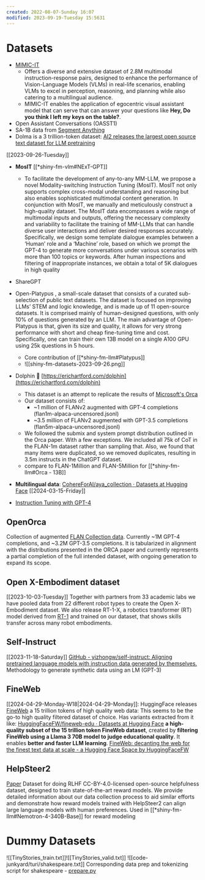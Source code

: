 ```yaml
---
created: 2022-08-07-Sunday 16:07
modified: 2023-09-19-Tuesday 15:5631
---
```


# Datasets
- [MIMIC-IT](https://github.com/Luodian/Otter/blob/main/mimic-it/README.md)
	- Offers a diverse and extensive dataset of 2.8M multimodal instruction-response pairs, designed to enhance the performance of Vision-Language Models (VLMs) in real-life scenarios, enabling VLMs to excel in perception, reasoning, and planning while also catering to a multilingual audience.
	- MIMIC-IT enables the application of egocentric visual assistant model that can serve that can answer your questions like **Hey, Do you think I left my keys on the table?**.
- Open Assistant Conversations (OASST1)
- SA-1B data from [Segment Anything](https://github.com/facebookresearch/segment-anything) 
- Dolma is a 3 trillion-token dataset: [AI2 releases the largest open source text dataset for LLM pretraining](https://alphasignal.us18.list-manage.com/track/click?u=ff56eecaa32b24c3f057760a9&id=aacda97072&e=3f3a663a11)

[[2023-09-26-Tuesday]]
- **MosIT** [[*shiny-fm-vlm#NExT-GPT]]
	- To facilitate the development of any-to-any MM-LLM, we propose a novel Modality-switching Instruction Tuning (MosIT). MosIT not only supports complex cross-modal understanding and reasoning but also enables sophisticated multimodal content generation. In conjunction with MosIT, we manually and meticulously construct a high-quality dataset. The MosIT data encompasses a wide range of multimodal inputs and outputs, offering the necessary complexity and variability to facilitate the training of MM-LLMs that can handle diverse user interactions and deliver desired responses accurately. Specifically, we design some template dialogue examples between a ‘Human’ role and a ‘Machine’ role, based on which we prompt the GPT-4 to generate more conversations under various scenarios with more than 100 topics or keywords. After human inspections and filtering of inappropriate instances, we obtain a total of 5K dialogues in high quality
- ShareGPT
- Open-Platypus , a small-scale dataset that consists of a curated sub-selection of public text datasets. The dataset is focused on improving LLMs’ STEM and logic knowledge, and is made up of 11 open-source datasets. It is comprised mainly of human-designed questions, with only 10% of questions generated by an LLM. The main advantage of Open-Platypus is that, given its size and quality, it allows for very strong performance with short and cheap fine-tuning time and cost. Specifically, one can train their own 13B model on a single A100 GPU using 25k questions in 5 hours.
	- Core contribution of [[*shiny-fm-llm#Platypus]]
	- ![[shiny-fm-datasets-2023-09-26.png]]
- Dolphin 🐬 [https://erichartford.com/dolphin](https://erichartford.com/dolphin)
	- This dataset is an attempt to replicate the results of [Microsoft's Orca](https://www.microsoft.com/en-us/research/publication/orca-progressive-learning-from-complex-explanation-traces-of-gpt-4/)
	- Our dataset consists of:
		- ~1 million of FLANv2 augmented with GPT-4 completions (flan1m-alpaca-uncensored.jsonl)
		- ~3.5 million of FLANv2 augmented with GPT-3.5 completions (flan5m-alpaca-uncensored.jsonl)
	- We followed the submix and system prompt distribution outlined in the Orca paper. With a few exceptions. We included all 75k of CoT in the FLAN-1m dataset rather than sampling that. Also, we found that many items were duplicated, so we removed duplicates, resulting in 3.5m instructs in the ChatGPT dataset.
	- compare to FLAN-1Million and FLAN-5Million for [[*shiny-fm-llm#Orca - 13B]]

- **Multilingual data**: [CohereForAI/aya\_collection · Datasets at Hugging Face](https://huggingface.co/datasets/CohereForAI/aya_collection)
[[2024-03-15-Friday]]
- [Instruction Tuning with GPT-4](https://instruction-tuning-with-gpt-4.github.io/)

## OpenOrca
Collection of augmented [FLAN Collection data](https://arxiv.org/abs/2301.13688). Currently ~1M GPT-4 completions, and ~3.2M GPT-3.5 completions. It is tabularized in alignment with the distributions presented in the ORCA paper and currently represents a partial completion of the full intended dataset, with ongoing generation to expand its scope.

## Open X-Embodiment dataset
[[2023-10-03-Tuesday]]
Together with partners from 33 academic labs we have pooled data from 22 different robot types to create the Open X-Embodiment dataset. We also release RT-1-X, a robotics transformer (RT) model derived from [RT-1](https://blog.research.google/2022/12/rt-1-robotics-transformer-for-real.html) and trained on our dataset, that shows skills transfer across many robot embodiments.

## Self-Instruct
[[2023-11-18-Saturday]]
[GitHub - yizhongw/self-instruct: Aligning pretrained language models with instruction data generated by themselves.](https://github.com/yizhongw/self-instruct)
Methodology to generate synthetic data using an LM (GPT-3)

## FineWeb
[[2024-04-29-Monday-W18|2024-04-29-Monday]]: HuggingFace releases [FineWeb](https://huggingface.co/datasets/HuggingFaceFW/fineweb) a 15 trillion tokens of high quality web data: 
This seems to be the go-to high quality filtered dataset of choice. Has variants extracted from it like:
[HuggingFaceFW/fineweb-edu · Datasets at Hugging Face](https://huggingface.co/datasets/HuggingFaceFW/fineweb-edu)
**a high-quality subset of the 15 trillion token FineWeb dataset**, created by **filtering FineWeb using a Llama 3 70B model to judge educational quality**. It enables **better and faster LLM learning**.
[FineWeb: decanting the web for the finest text data at scale - a Hugging Face Space by HuggingFaceFW](https://huggingface.co/spaces/HuggingFaceFW/blogpost-fineweb-v1?__readwiseLocation=)
## HelpSteer2
[Paper](https://arxiv.org/pdf/2406.08673)
Dataset for doing RLHF
CC-BY-4.0-licensed open-source helpfulness dataset, designed to train state-of-the-art reward models. We provide detailed information about our data collection process to aid similar efforts and demonstrate how reward models trained with HelpSteer2
can align large language models with human preferences.
Used in [[*shiny-fm-llm#Nemotron-4-340B-Base]] for reward modeling
# Dummy Datasets
![[TinyStories_train.txt]]![[TinyStories_valid.txt]]
![[code-junkyard/turi/shakespeare.txt]] Corresponding data prep and tokenizing script for shakespeare - [prepare.py](https://github.com/karpathy/nanoGPT/blob/master/data/shakespeare/prepare.py)
